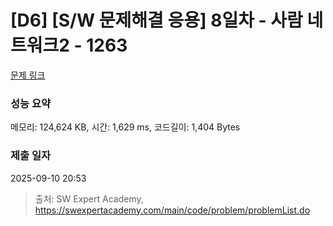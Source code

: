 # [D6] [S/W 문제해결 응용] 8일차 - 사람 네트워크2 - 1263 

[문제 링크](https://swexpertacademy.com/main/code/problem/problemDetail.do?contestProbId=AV18P2B6Iu8CFAZN) 

### 성능 요약

메모리: 124,624 KB, 시간: 1,629 ms, 코드길이: 1,404 Bytes

### 제출 일자

2025-09-10 20:53



> 출처: SW Expert Academy, https://swexpertacademy.com/main/code/problem/problemList.do